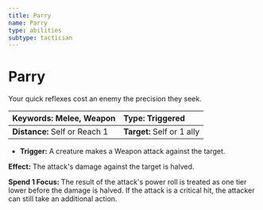 ```yaml
---
title: Parry
name: Parry
type: abilities
subtype: tactician
---
```


# Parry

Your quick reflexes cost an enemy the precision they seek.

| **Keywords:** Melee, Weapon   | **Type:** Triggered        |
| :---------------------------- | :------------------------- |
| **Distance:** Self or Reach 1 | **Target:** Self or 1 ally |

- **Trigger:** A creature makes a Weapon attack against the target.

**Effect:** The attack's damage against the target is halved.

**Spend 1 Focus:** The result of the attack's power roll is treated as one tier lower before the damage is halved. If the attack is a critical hit, the attacker can still take an additional action.
